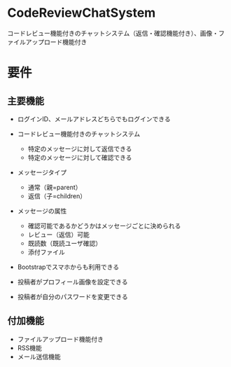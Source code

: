 CodeReviewChatSystem
====================

コードレビュー機能付きのチャットシステム（返信・確認機能付き）、画像・ファイルアップロード機能付き

#  要件

## 主要機能

- ログインID、メールアドレスどちらでもログインできる

- コードレビュー機能付きのチャットシステム
    - 特定のメッセージに対して返信できる
    - 特定のメッセージに対して確認できる

- メッセージタイプ
     - 通常（親=parent）
     - 返信（子=children）

- メッセージの属性
     - 確認可能であるかどうかはメッセージごとに決められる
     - レビュー（返信）可能
     - 既読数（既読ユーザ確認）
     - 添付ファイル

- Bootstrapでスマホからも利用できる
- 投稿者がプロフィール画像を設定できる
- 投稿者が自分のパスワードを変更できる

## 付加機能

- ファイルアップロード機能付き
- RSS機能
- メール送信機能
